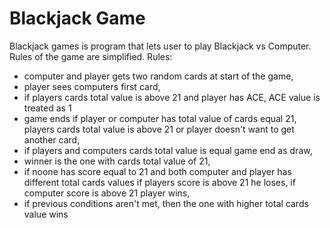 # Blackjack Game

Blackjack games is program that lets user to play Blackjack vs Computer.
Rules of the game are simplified.
Rules:
- computer and player gets two random cards at start of the game,
- player sees computers first card,
- if players cards total value is above 21 and player has ACE, ACE value is treated as 1
- game ends if player or computer has total value of cards equal 21, players cards total value is above 21 or player doesn't want to get another card,
- if players and computers cards total value is equal game end as draw, 
- winner is the one with cards total value of 21,
- if noone has score equal to 21 and both computer and player has different total cards values if players score is above 21 he loses, if computer score is above 21 player wins,
- if previous conditions aren't met, then the one with higher total cards value wins
